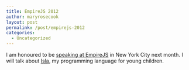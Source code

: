 ```yaml
---
title: EmpireJS 2012
author: maryrosecook
layout: post
permalink: /post/empirejs-2012
categories:
  - Uncategorized
---
```

I am honoured to be [speaking at EmpireJS][1] in New York City next month. I will talk about [Isla][2], my programming language for young children.

 [1]: http://empirejs.org
 [2]: http://islalanguage.org
